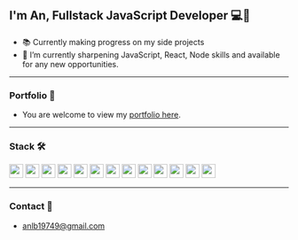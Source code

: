 ## I'm An, Fullstack JavaScript Developer 💻🎨

- 📚 Currently making progress on my side projects
- 💼 I’m currently sharpening JavaScript, React, Node skills and available for any new opportunities.

---

### Portfolio 📁

- You are welcome to view my [portfolio here](https://lbachannel.github.io/anlb-portfolio/).

---

### Stack 🛠️

<div>
  <img src="https://img.shields.io/badge/HTML5-F6F8FA?logo=html5&logoColor=E34F26" height="25" />
  <img src="https://img.shields.io/badge/CSS3-F6F8FA?logo=css3&logoColor=1572B6" height="25" />
  <img src="https://img.shields.io/badge/JavaScript-F6F8FA?logo=javascript&logoColor=F7DF1E" height="25" />
  <img src="https://img.shields.io/badge/ReactJS-F6F8FA?logo=react&logoColor=61DAFB" height="25" />
  <img src="https://img.shields.io/badge/TypeScript-F6F8FA?logo=typescript&logoColor=3178C6" height="25" />
  <img src="https://img.shields.io/badge/Node.js-F6F8FA?logo=node.js&logoColor=339933" height="25" />
  <img src="https://img.shields.io/badge/MongoDB-F6F8FA?logo=mongodb&logoColor=47A248" height="25" />
  <img src="https://img.shields.io/badge/MySQL-F6F8FA?logo=mysql&logoColor=4479A1" height="25" />
  <img src="https://img.shields.io/badge/Sass-F6F8FA?logo=sass&logoColor=CC6699" height="25" />
  <img src="https://img.shields.io/badge/Antd-F6F8FA?logo=antdesign&logoColor=0170FE" height="25" />
  <img src="https://img.shields.io/badge/Tailwind%20CSS-F6F8FA?logo=tailwind-css&logoColor=38B2AC" height="25" />
  <img src="https://img.shields.io/badge/Bootstrap-F6F8FA?logo=bootstrap&logoColor=7952B3" height="25" />
  <img src="https://img.shields.io/badge/Git-F6F8FA?logo=git&logoColor=F05032" height="25" />
</div>

---

### Contact 💬

- anlb19749@gmail.com
